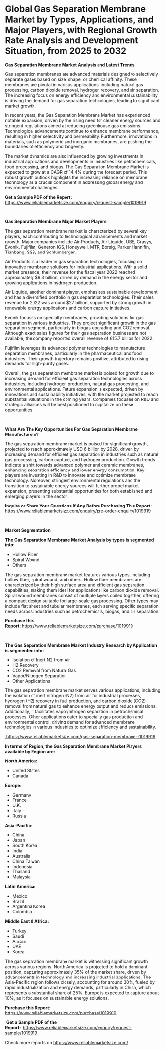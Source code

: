 <p><h1>Global Gas Separation Membrane Market by Types, Applications, and Major Players, with Regional Growth Rate Analysis and Development Situation, from 2025 to 2032</h1></p><p><strong>Gas Separation Membrane Market Analysis and Latest Trends</strong></p>
<p><p>Gas separation membranes are advanced materials designed to selectively separate gases based on size, shape, or chemical affinity. These membranes are pivotal in various applications, including natural gas processing, carbon dioxide removal, hydrogen recovery, and air separation. The increasing focus on energy efficiency and environmental sustainability is driving the demand for gas separation technologies, leading to significant market growth.</p><p>In recent years, the Gas Separation Membrane Market has experienced notable expansion, driven by the rising need for cleaner energy sources and stringent regulations aimed at reducing greenhouse gas emissions. Technological advancements continue to enhance membrane performance, resulting in higher selectivity and permeability. Furthermore, innovations in materials, such as polymeric and inorganic membranes, are pushing the boundaries of efficiency and longevity.</p><p>The market dynamics are also influenced by growing investments in industrial applications and developments in industries like petrochemicals, food processing, and biogas. The Gas Separation Membrane Market is expected to grow at a CAGR of 14.4% during the forecast period. This robust growth outlook highlights the increasing reliance on membrane technology as a crucial component in addressing global energy and environmental challenges.</p></p>
<p><strong>Get a Sample PDF of the Report:&nbsp;</strong> <a href="https://www.reliablemarketsize.com/enquiry/request-sample/1019919?utm_campaign=3055&utm_medium=2&utm_source=Github&utm_content=ia&utm_term=31032025&utm_id=gas-separation-membrane">https://www.reliablemarketsize.com/enquiry/request-sample/1019919</a></p>
<p>&nbsp;</p>
<p><strong>Gas Separation Membrane Major Market Players</strong></p>
<p><p>The gas separation membrane market is characterized by several key players, each contributing to technological advancements and market growth. Major companies include Air Products, Air Liquide, UBE, Grasys, Evonik, Fujifilm, Generon IGS, Honeywell, MTR, Borsig, Parker Hannifin, Tianbang, SSS, and Schlumberger.</p><p>Air Products is a leader in gas separation technologies, focusing on innovative membrane solutions for industrial applications. With a solid market presence, their revenue for the fiscal year 2022 reached approximately $9.3 billion, driven by demand in the energy sector and growing applications in hydrogen production.</p><p>Air Liquide, another dominant player, emphasizes sustainable development and has a diversified portfolio in gas separation technologies. Their sales revenue for 2022 was around $27 billion, supported by strong growth in renewable energy applications and carbon capture initiatives.</p><p>Evonik focuses on specialty membranes, providing solutions for gas separation in various industries. They project significant growth in the gas separation segment, particularly in biogas upgrading and CO2 removal. Although exact sales figures for their gas separation business are not available, the company reported overall revenue of €15.7 billion for 2022.</p><p>Fujifilm leverages its advanced polymer technologies to manufacture separation membranes, particularly in the pharmaceutical and food industries. Their growth trajectory remains positive, attributed to rising demands for high-purity gases.</p><p>Overall, the gas separation membrane market is poised for growth due to increasing demand for efficient gas separation technologies across industries, including hydrogen production, natural gas processing, and environmental applications. Future expansion is expected, driven by innovations and sustainability initiatives, with the market projected to reach substantial valuations in the coming years. Companies focused on R&D and strategic alliances will be best positioned to capitalize on these opportunities.</p></p>
<p>&nbsp;</p>
<p><strong>What Are The Key Opportunities For Gas Separation Membrane Manufacturers?</strong></p>
<p><p>The gas separation membrane market is poised for significant growth, projected to reach approximately USD 6 billion by 2028, driven by increasing demand for efficient gas separation in industries such as natural gas processing, carbon capture, and hydrogen production. Growth trends indicate a shift towards advanced polymer and ceramic membranes, enhancing separation efficiency and lower energy consumption. Key players are investing in R&D to innovate and optimize membrane technology. Moreover, stringent environmental regulations and the transition to sustainable energy sources will further propel market expansion, presenting substantial opportunities for both established and emerging players in the sector.</p></p>
<p><strong>Inquire or Share Your Questions If Any Before Purchasing This Report:</strong> <a href="https://www.reliablemarketsize.com/enquiry/pre-order-enquiry/1019919?utm_campaign=3055&utm_medium=2&utm_source=Github&utm_content=ia&utm_term=31032025&utm_id=gas-separation-membrane">https://www.reliablemarketsize.com/enquiry/pre-order-enquiry/1019919</a></p>
<p>&nbsp;</p>
<p><strong>Market Segmentation</strong></p>
<p><strong>The Gas Separation Membrane Market Analysis by types is segmented into:</strong></p>
<p><ul><li>Hollow Fiber</li><li>Spiral Wound</li><li>Others</li></ul></p>
<p><p>The gas separation membrane market features various types, including hollow fiber, spiral wound, and others. Hollow fiber membranes are characterized by their high surface area and efficient gas separation capabilities, making them ideal for applications like carbon dioxide removal. Spiral wound membranes consist of multiple layers coiled together, offering a compact design suitable for large-scale gas processing. Other types may include flat sheet and tubular membranes, each serving specific separation needs across industries such as petrochemicals, biogas, and air separation.</p></p>
<p><strong>Purchase this Report:&nbsp;</strong><a href="https://www.reliablemarketsize.com/purchase/1019919?utm_campaign=3055&utm_medium=2&utm_source=Github&utm_content=ia&utm_term=31032025&utm_id=gas-separation-membrane">https://www.reliablemarketsize.com/purchase/1019919</a></p>
<p>&nbsp;</p>
<p><strong>The Gas Separation Membrane Market Industry Research by Application is segmented into:</strong></p>
<p><ul><li>Isolation of Inert N2 from Air</li><li>H2 Recovery</li><li>CO2 Removal from Natural Gas</li><li>Vapor/Nitrogen Separation</li><li>Other Applications</li></ul></p>
<p><p>The gas separation membrane market serves various applications, including the isolation of inert nitrogen (N2) from air for industrial processes, hydrogen (H2) recovery in fuel production, and carbon dioxide (CO2) removal from natural gas to enhance energy output and reduce emissions. Additionally, it facilitates vapor/nitrogen separation in petrochemical processes. Other applications cater to specialty gas production and environmental control, driving demand for advanced membrane technologies in various industries to optimize efficiency and sustainability.</p></p>
<p><a href="https://www.reliablemarketsize.com/gas-separation-membrane-r1019919?utm_campaign=3055&utm_medium=2&utm_source=Github&utm_content=ia&utm_term=31032025&utm_id=gas-separation-membrane">&nbsp;https://www.reliablemarketsize.com/gas-separation-membrane-r1019919</a></p>
<p><strong>In terms of Region, the Gas Separation Membrane Market Players available by Region are:</strong></p>
<p>
    <p> <strong> North America: </strong>
        <ul>
            <li>United States</li>
            <li>Canada</li>
        </ul>
        </p> 
    <p> <strong> Europe: </strong>
        <ul>
            <li>Germany</li>
            <li>France</li>
            <li>U.K.</li>
            <li>Italy</li>
            <li>Russia</li>
        </ul>
        </p> 
    <p> <strong> Asia-Pacific: </strong>
        <ul>
            <li>China</li>
            <li>Japan</li>
            <li>South Korea</li>
            <li>India</li>
            <li>Australia</li>
            <li>China Taiwan</li>
            <li>Indonesia</li>
            <li>Thailand</li>
            <li>Malaysia</li>
        </ul>
        </p> 
    <p> <strong> Latin America: </strong>
        <ul>
            <li>Mexico</li>
            <li>Brazil</li>
            <li>Argentina Korea</li>
            <li>Colombia</li>
        </ul>
        </p> 
    <p> <strong> Middle East & Africa: </strong>
        <ul>
            <li>Turkey</li>
            <li>Saudi</li>
            <li>Arabia</li>
            <li>UAE</li>
            <li>Korea</li>
        </ul>
    </p>
    </p>
<p><p>The gas separation membrane market is witnessing significant growth across various regions. North America is projected to hold a dominant position, capturing approximately 35% of the market share, driven by advancements in technology and increasing industrial applications. The Asia-Pacific region follows closely, accounting for around 30%, fueled by rapid industrialization and energy demands, particularly in China, which represents a substantial share of 25%. Europe is expected to capture about 10%, as it focuses on sustainable energy solutions.</p></p>
<p><strong>Purchase this Report: </strong><a href="https://www.reliablemarketsize.com/purchase/1019919?utm_campaign=3055&utm_medium=2&utm_source=Github&utm_content=ia&utm_term=31032025&utm_id=gas-separation-membrane">https://www.reliablemarketsize.com/purchase/1019919</a></p>
<p>&nbsp;<strong>Get a Sample PDF of the Report:&nbsp;&nbsp;</strong><a href="https://www.reliablemarketsize.com/enquiry/request-sample/1019919?utm_campaign=3055&utm_medium=2&utm_source=Github&utm_content=ia&utm_term=31032025&utm_id=gas-separation-membrane">https://www.reliablemarketsize.com/enquiry/request-sample/1019919</a></p>
<p><strong></strong></p>
<p>Check more reports on <a href="https://www.reliablemarketsize.com/?utm_campaign=3055&utm_medium=2&utm_source=Github&utm_content=ia&utm_term=31032025&utm_id=gas-separation-membrane">https://www.reliablemarketsize.com/</a></p>